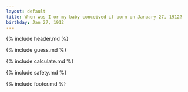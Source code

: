 ```yaml
---
layout: default
title: When was I or my baby conceived if born on January 27, 1912?
birthday: Jan 27, 1912
---
```


{% include header.md %}

{% include guess.md %}

{% include calculate.md %}

{% include safety.md %}

{% include footer.md %}



